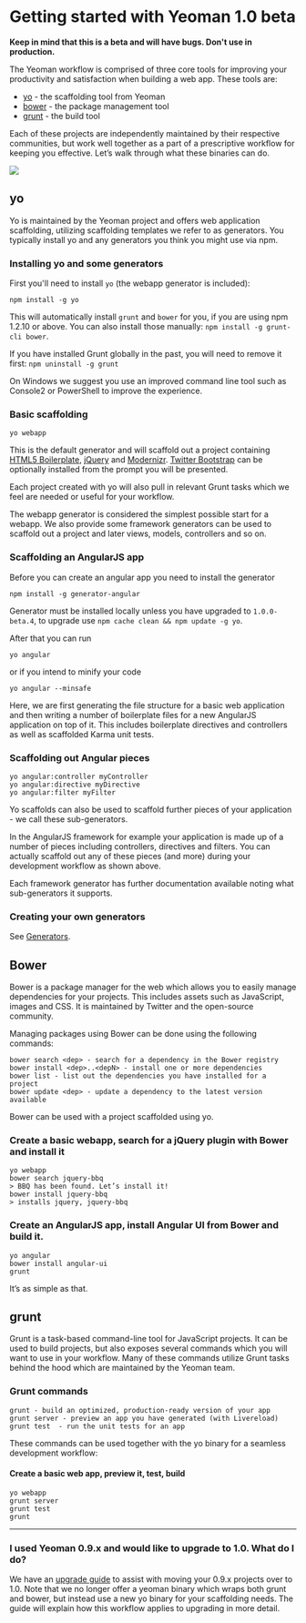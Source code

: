 # Getting started with Yeoman 1.0 beta

**Keep in mind that this is a beta and will have bugs. Don't use in production.**

The Yeoman workflow is comprised of three core tools for improving your productivity and satisfaction when building a web app. These tools are:

* [yo](https://github.com/yeoman/yo) - the scaffolding tool from Yeoman
* [bower](http://bower.io) - the package management tool
* [grunt](http://gruntjs.com) - the build tool

Each of these projects are independently maintained by their respective communities, but work well together as a part of a prescriptive workflow for keeping you effective. Let’s walk through what these binaries can do.

<p class="toolset">
  <img class="full" src="https://raw.github.com/yeoman/yeoman.io/gh-pages/media/workflow.jpg">
</p>

## yo 

Yo is maintained by the Yeoman project and offers web application scaffolding, utilizing scaffolding templates we refer to as generators. You typically install yo and any generators you think you might use via npm.

### Installing yo and some generators

First you'll need to install `yo` (the webapp generator is included):

```
npm install -g yo
```

This will automatically install `grunt` and `bower` for you, if you are using npm 1.2.10 or above. You can also install those manually: `npm install -g grunt-cli bower`.

If you have installed Grunt globally in the past, you will need to remove it first: `npm uninstall -g grunt`

On Windows we suggest you use an improved command line tool such as Console2 or PowerShell to improve the experience.

### Basic scaffolding

```
yo webapp
```

This is the default generator and will scaffold out a project containing [HTML5 Boilerplate](http://html5boilerplate.com), [jQuery](http://jquery.com) and [Modernizr](http://modernizr.com). [Twitter Bootstrap](http://twitter.github.com/bootstrap) can be optionally installed from the prompt you will be presented.

Each project created with yo will also pull in relevant Grunt tasks which we feel are needed or useful for your workflow.

The webapp generator is considered the simplest possible start for a webapp. We also provide some framework generators can be used to scaffold out a project and later views, models, controllers and so on. 

### Scaffolding an AngularJS app

Before you can create an angular app you need to install the generator  

```
npm install -g generator-angular
```

Generator must be installed locally unless you have upgraded to ```1.0.0-beta.4```, to upgrade use ```npm cache clean && npm update -g yo```.

After that you can run
```
yo angular
```

or if you intend to minify your code

```
yo angular --minsafe
```

Here, we are first generating the file structure for a basic web application and then writing a number of boilerplate files for a new AngularJS application on top of it. This includes boilerplate directives and controllers as well as scaffolded Karma unit tests.

### Scaffolding out Angular pieces

```
yo angular:controller myController
yo angular:directive myDirective
yo angular:filter myFilter
```

Yo scaffolds can also be used to scaffold further pieces of your application - we call these sub-generators. 

In the AngularJS framework for example your application is made up of a number of pieces including controllers, directives and filters. You can actually scaffold out any of these pieces (and more) during your development workflow as shown above.

Each framework generator has further documentation available noting what sub-generators it supports.

### Creating your own generators

See [Generators](https://github.com/yeoman/yeoman/wiki/Generators).

## Bower 

Bower is a package manager for the web which allows you to easily manage dependencies for your projects. This includes assets such as JavaScript, images and CSS. It is maintained by Twitter and the open-source community.

Managing packages using Bower can be done using the following commands:

```
bower search <dep> - search for a dependency in the Bower registry
bower install <dep>..<depN> - install one or more dependencies
bower list - list out the dependencies you have installed for a project
bower update <dep> - update a dependency to the latest version available
```

Bower can be used with a project scaffolded using yo.

### Create a basic webapp, search for a jQuery plugin with Bower and install it

```
yo webapp
bower search jquery-bbq
> BBQ has been found. Let’s install it!
bower install jquery-bbq
> installs jquery, jquery-bbq
```

### Create an AngularJS app, install Angular UI from Bower and build it.

```
yo angular
bower install angular-ui
grunt
```

It’s as simple as that. 

## grunt

Grunt is a task-based command-line tool for JavaScript projects. It can be used to build projects, but also exposes several commands which you will want to use in your workflow. Many of these commands utilize Grunt tasks behind the hood which are maintained by the Yeoman team.

### Grunt commands

```
grunt - build an optimized, production-ready version of your app
grunt server - preview an app you have generated (with Livereload)
grunt test  - run the unit tests for an app
```

These commands can be used together with the yo binary for a seamless development workflow:

#### Create a basic web app, preview it, test, build

```
yo webapp
grunt server
grunt test
grunt
```
---

### I used Yeoman 0.9.x and would like to upgrade to 1.0. What do I do?

We have an [upgrade guide](https://github.com/yeoman/yeoman/wiki/Migrate-from-0.9.6-to-1.0) to assist with moving your 0.9.x projects over to 1.0. Note that we no longer offer a yeoman binary which wraps both grunt and bower, but instead use a new yo binary for your scaffolding needs. The guide will explain how this workflow applies to upgrading in more detail.